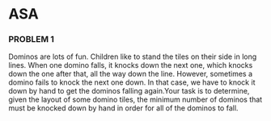 ASA
===

### PROBLEM 1

Dominos are lots of fun. Children like to stand the tiles on their side in long lines. 
When one domino falls, it knocks down the next one, which knocks down the one after that, all the way
down the line. 
However, sometimes a domino fails to knock the next one down. In that case,
we have to knock it down by hand to get the dominos falling again.Your task is to determine, given the layout of some domino tiles, the minimum number of dominos that must be knocked down by hand in order for all of the dominos to fall.
